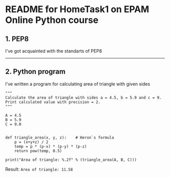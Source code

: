 # README for HomeTask1 on EPAM Online Python course

## 1. PEP8
I've got acquainted with the standarts of PEP8

---

## 2. Python program
I've written a program for calculating area of triangle with given sides
```
"""
Calculate the area of triangle with sides a = 4.5, b = 5.9 and c = 9.
Print calculated value with precision = 2.
"""

A = 4.5
B = 5.9
C = 9.0


def triangle_area(x, y, z):    # Heron`s formula
    p = (x+y+z) / 2
    temp = p * (p-x) * (p-y) * (p-z)
    return pow(temp, 0.5)

print("Area of triangle: %.2f" % (triangle_area(A, B, C)))

```

Result: `Area of triangle: 11.58`
